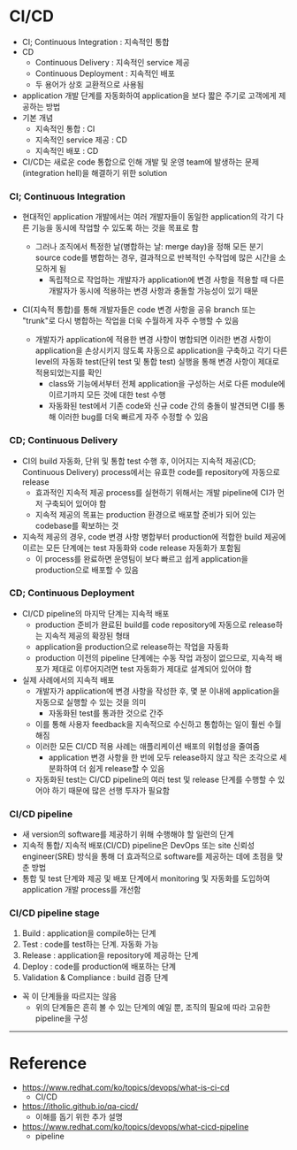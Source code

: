 # CI/CD

- CI; Continuous Integration : 지속적인 통합
- CD
    - Continuous Delivery : 지속적인 service 제공
    - Continuous Deployment : 지속적인 배포
    - 두 용어가 상호 교환적으로 사용됨
- application 개발 단계를 자동화하여 application을 보다 짧은 주기로 고객에게 제공하는 방법
- 기본 개념
    - 지속적인 통합 : CI
    - 지속적인 service 제공 : CD
    - 지속적인 배포 : CD
- CI/CD는 새로운 code 통합으로 인해 개발 및 운영 team에 발생하는 문제(integration hell)을 해결하기 위한 solution

### CI; Continuous Integration

- 현대적인 application 개발에서는 여러 개발자들이 동일한 application의 각기 다른 기능을 동시에 작업할 수 있도록 하는 것을 목표로 함
    - 그러나 조직에서 특정한 날(병합하는 날: merge day)을 정해 모든 분기 source code를 병합하는 경우, 결과적으로 반복적인 수작업에 많은 시간을 소모하게 됨
        - 독립적으로 작업하는 개발자가 application에 변경 사항을 적용할 때 다른 개발자가 동시에 적용하는 변경 사항과 충돌할 가능성이 있기 때문

- CI(지속적 통합)를 통해 개발자들은 code 변경 사항을 공유 branch 또는 "trunk"로 다시 병합하는 작업을 더욱 수월하게 자주 수행할 수 있음
    - 개발자가 application에 적용한 변경 사항이 병합되면 이러한 변경 사항이 application을 손상시키지 않도록 자동으로 application을 구축하고 각기 다른 level의 자동화 test(단위 test 및 통합 test) 실행을 통해 변경 사항이 제대로 적용되었는지를 확인
        - class와 기능에서부터 전체 application을 구성하는 서로 다른 module에 이르기까지 모든 것에 대한 test 수행
        - 자동화된 test에서 기존 code와 신규 code 간의 충돌이 발견되면 CI를 통해 이러한 bug를 더욱 빠르게 자주 수정할 수 있음

### CD; Continuous Delivery

- CI의 build 자동화, 단위 및 통합 test 수행 후, 이어지는 지속적 제공(CD; Continuous Delivery) process에서는 유효한 code를 repository에 자동으로 release
    - 효과적인 지속적 제공 process를 실현하기 위해서는 개발 pipeline에 CI가 먼저 구축되어 있어야 함
    - 지속적 제공의 목표는 production 환경으로 배포할 준비가 되어 있는 codebase를 확보하는 것
- 지속적 제공의 경우, code 변경 사항 병합부터 production에 적합한 build 제공에 이르는 모든 단계에는 test 자동화와 code release 자동화가 포함됨
    - 이 process를 완료하면 운영팀이 보다 빠르고 쉽게 application을 production으로 배포할 수 있음

### CD; Continuous Deployment

- CI/CD pipeline의 마지막 단계는 지속적 배포
    - production 준비가 완료된 build를 code repository에 자동으로 release하는 지속적 제공의 확장된 형태
    - application을 production으로 release하는 작업을 자동화
    - production 이전의 pipeline 단계에는 수동 작업 과정이 없으므로, 지속적 배포가 제대로 이루어지려면 test 자동화가 제대로 설계되어 있어야 함
- 실제 사례에서의 지속적 배포
    - 개발자가 application에 변경 사항을 작성한 후, 몇 분 이내에 application을 자동으로 실행할 수 있는 것을 의미
        - 자동화된 test를 통과한 것으로 간주
    - 이를 통해 사용자 feedback을 지속적으로 수신하고 통합하는 일이 훨씬 수월해짐
    - 이러한 모든 CI/CD 적용 사례는 애플리케이션 배포의 위험성을 줄여줌
        - application 변경 사항을 한 번에 모두 release하지 않고 작은 조각으로 세분화하여 더 쉽게 release할 수 있음
    - 자동화된 test는 CI/CD pipeline의 여러 test 및 release 단계를 수행할 수 있어야 하기 때문에 많은 선행 투자가 필요함

### CI/CD pipeline

- 새 version의 software를 제공하기 위해 수행해야 할 일련의 단계
- 지속적 통합/ 지속적 배포(CI/CD) pipeline은 DevOps 또는 site 신뢰성 engineer(SRE) 방식을 통해 더 효과적으로 software를 제공하는 데에 초점을 맞춘 방법
- 통합 및 test 단계와 제공 및 배포 단계에서 monitoring 및 자동화를 도입하여 application 개발 process를 개선함

### CI/CD pipeline stage

1. Build : application을 compile하는 단계
2. Test : code를 test하는 단계. 자동화 가능
3. Release : application을 repository에 제공하는 단계
4. Deploy : code를 production에 배포하는 단계
5. Validation & Compliance : build 검증 단계
- 꼭 이 단계들을 따르지는 않음
    - 위의 단계들은 흔히 볼 수 있는 단계의 예일 뿐, 조직의 필요에 따라 고유한 pipeline을 구성

---

# Reference

- https://www.redhat.com/ko/topics/devops/what-is-ci-cd
    - CI/CD
- https://itholic.github.io/qa-cicd/
    - 이해를 돕기 위한 추가 설명
- https://www.redhat.com/ko/topics/devops/what-cicd-pipeline
    - pipeline
